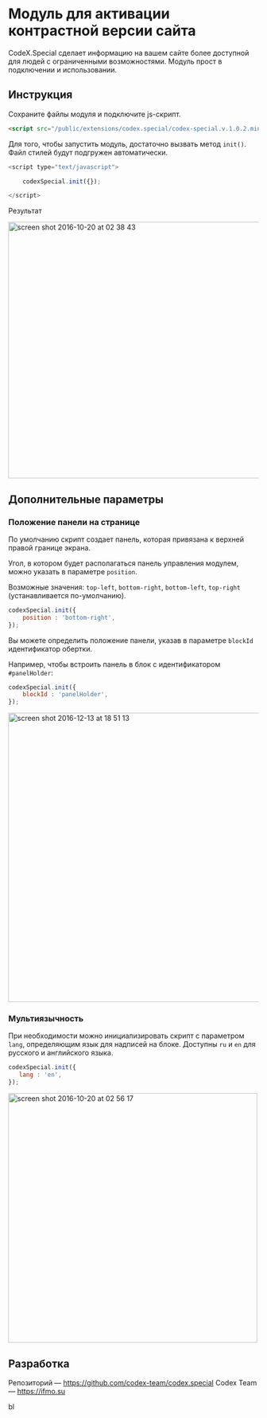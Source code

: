 # Модуль для активации контрастной версии сайта

CodeX.Special сделает информацию на вашем сайте более доступной для людей с ограниченными возможностями. Модуль прост в подключении и использовании.

## Инструкция

Сохраните файлы модуля и подключите js-скрипт.

```html
<script src="/public/extensions/codex.special/codex-special.v.1.0.2.min.js"></script>
```

Для того, чтобы запустить модуль, достаточно вызвать метод `init()`. Файл стилей будут подгружен автоматически.

```js
<script type="text/javascript">

	codexSpecial.init({});

</script>
```

Результат

<img width="515" alt="screen shot 2016-10-20 at 02 38 43" src="https://cloud.githubusercontent.com/assets/15259299/19541365/5f59894e-966e-11e6-937b-216984380db3.png">

## Дополнительные параметры

### Положение панели на странице

По умолчанию скрипт создает панель, которая привязана к верхней правой границе экрана.

Угол, в котором будет располагаться панель управления модулем, можно указать в параметре `position`.

Возможные значения: `top-left`, `bottom-right`, `bottom-left`, `top-right` (устанавливается по-умолчанию).
```js
codexSpecial.init({
    position : 'bottom-right',
});
```


Вы можете определить положение панели, указав в параметре `blockId` идентификатор обертки.

Например, чтобы встроить панель в блок с идентификатором `#panelHolder`:
```js
codexSpecial.init({
    blockId : 'panelHolder',
});
```

<img width="581" alt="screen shot 2016-12-13 at 18 51 13" src="https://cloud.githubusercontent.com/assets/15259299/21147396/e1ed1548-c165-11e6-8707-341676ee11c6.png">

### Мультиязычность

При необходимости можно инициализировать скрипт с параметром `lang`, определяющим язык для надписей на блоке.
Доступны `ru` и `en` для русского и английского языка.

 ```js
codexSpecial.init({
    lang : 'en',
});
```
<img width="501" alt="screen shot 2016-10-20 at 02 56 17" src="https://cloud.githubusercontent.com/assets/15259299/19541744/4e5dea7e-9671-11e6-854d-93d99ee240ec.png">


## Разработка
Репозиторий — https://github.com/codex-team/codex.special
Codex Team — https://ifmo.su

bl
